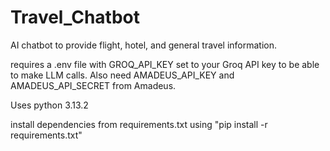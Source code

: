 # Travel_Chatbot
AI chatbot to provide flight, hotel, and general travel information.

requires a .env file with GROQ_API_KEY set to your Groq API key to be able to make LLM calls.
Also need AMADEUS_API_KEY and AMADEUS_API_SECRET from Amadeus.

Uses python 3.13.2

install dependencies from requirements.txt using "pip install -r requirements.txt"
